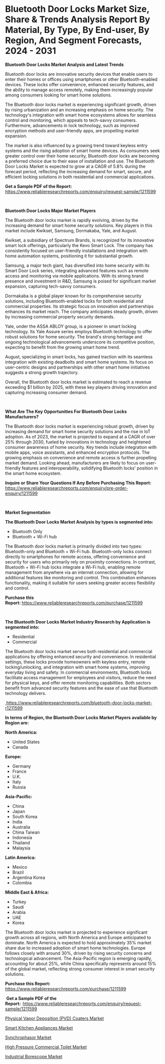 <p><h1>Bluetooth Door Locks Market Size, Share & Trends Analysis Report By Material, By Type, By End-user, By Region, And Segment Forecasts, 2024 - 2031</h1></p><p><strong>Bluetooth Door Locks Market Analysis and Latest Trends</strong></p>
<p><p>Bluetooth door locks are innovative security devices that enable users to enter their homes or offices using smartphones or other Bluetooth-enabled devices. These locks offer convenience, enhanced security features, and the ability to manage access remotely, making them increasingly popular among consumers looking for smart home solutions. </p><p>The Bluetooth door locks market is experiencing significant growth, driven by rising urbanization and an increasing emphasis on home security. The technology's integration with smart home ecosystems allows for seamless control and monitoring, which appeals to tech-savvy consumers. Furthermore, advancements in lock technology, such as improved encryption methods and user-friendly apps, are propelling market expansion.</p><p>The market is also influenced by a growing trend toward keyless entry systems and the rising adoption of smart home devices. As consumers seek greater control over their home security, Bluetooth door locks are becoming a preferred choice due to their ease of installation and use. The Bluetooth Door Locks Market is expected to grow at a CAGR of 5.8% during the forecast period, reflecting the increasing demand for smart, secure, and efficient locking solutions in both residential and commercial applications.</p></p>
<p><strong>Get a Sample PDF of the Report:&nbsp;</strong> <a href="https://www.reliableresearchreports.com/enquiry/request-sample/1211599?utm_campaign=121&utm_medium=2&utm_source=Github&utm_content=ia&utm_term=17122024&utm_id=bluetooth-door-locks">https://www.reliableresearchreports.com/enquiry/request-sample/1211599</a></p>
<p>&nbsp;</p>
<p><strong>Bluetooth Door Locks Major Market Players</strong></p>
<p><p>The Bluetooth door locks market is rapidly evolving, driven by the increasing demand for smart home security solutions. Key players in this market include Kwikset, Samsung, Dormakaba, Yale, and August. </p><p>Kwikset, a subsidiary of Spectrum Brands, is recognized for its innovative smart lock offerings, particularly the Kevo Smart Lock. The company has consistently focused on user-friendly installations and integration with home automation systems, positioning it for substantial growth. </p><p>Samsung, a major tech giant, has diversified into home security with its Smart Door Lock series, integrating advanced features such as remote access and monitoring via mobile applications. With its strong brand presence and investment in R&D, Samsung is poised for significant market expansion, capturing tech-savvy consumers.</p><p>Dormakaba is a global player known for its comprehensive security solutions, including Bluetooth-enabled locks for both residential and commercial properties. Its strategic focus on innovation and partnerships enhances its market reach. The company anticipates steady growth, driven by increasing commercial property security demands.</p><p>Yale, under the ASSA ABLOY group, is a pioneer in smart locking technology. Its Yale Assure series employs Bluetooth technology to offer robust solutions for home security. The brand's strong heritage and ongoing technological advancements underscore its competitive position, expecting to benefit from the growing smart home trend.</p><p>August, specializing in smart locks, has gained traction with its seamless integration with existing deadbolts and smart home systems. Its focus on user-centric designs and partnerships with other smart home initiatives suggests a strong growth trajectory.</p><p>Overall, the Bluetooth door locks market is estimated to reach a revenue exceeding $1 billion by 2025, with these key players driving innovation and capturing increasing consumer demand.</p></p>
<p>&nbsp;</p>
<p><strong>What Are The Key Opportunities For Bluetooth Door Locks Manufacturers?</strong></p>
<p><p>The Bluetooth door locks market is experiencing robust growth, driven by increasing demand for smart home security solutions and the rise in IoT adoption. As of 2023, the market is projected to expand at a CAGR of over 25% through 2030, fueled by innovations in technology and heightened consumer awareness of home security. Key trends include integration with mobile apps, voice assistants, and enhanced encryption protocols. The growing emphasis on convenience and remote access is further propelling market demand. Looking ahead, manufacturers are likely to focus on user-friendly features and interoperability, solidifying Bluetooth locks' position in the smart home ecosystem.</p></p>
<p><strong>Inquire or Share Your Questions If Any Before Purchasing This Report:</strong> <a href="https://www.reliableresearchreports.com/enquiry/pre-order-enquiry/1211599?utm_campaign=121&utm_medium=2&utm_source=Github&utm_content=ia&utm_term=17122024&utm_id=bluetooth-door-locks">https://www.reliableresearchreports.com/enquiry/pre-order-enquiry/1211599</a></p>
<p>&nbsp;</p>
<p><strong>Market Segmentation</strong></p>
<p><strong>The Bluetooth Door Locks Market Analysis by types is segmented into:</strong></p>
<p><ul><li>Bluetooth Only</li><li>Bluetooth + Wi-Fi hub</li></ul></p>
<p><p>The Bluetooth door locks market is primarily divided into two types: Bluetooth-only and Bluetooth + Wi-Fi hub. Bluetooth-only locks connect directly to smartphones for remote access, offering convenience and security for users who primarily rely on proximity connections. In contrast, Bluetooth + Wi-Fi hub locks integrate a Wi-Fi hub, enabling remote management from anywhere via an internet connection, allowing for additional features like monitoring and control. This combination enhances functionality, making it suitable for users seeking greater access flexibility and control.</p></p>
<p><strong>Purchase this Report:&nbsp;</strong><a href="https://www.reliableresearchreports.com/purchase/1211599?utm_campaign=121&utm_medium=2&utm_source=Github&utm_content=ia&utm_term=17122024&utm_id=bluetooth-door-locks">https://www.reliableresearchreports.com/purchase/1211599</a></p>
<p>&nbsp;</p>
<p><strong>The Bluetooth Door Locks Market Industry Research by Application is segmented into:</strong></p>
<p><ul><li>Residential</li><li>Commercial</li></ul></p>
<p><p>The Bluetooth door locks market serves both residential and commercial applications by offering enhanced security and convenience. In residential settings, these locks provide homeowners with keyless entry, remote locking/unlocking, and integration with smart home systems, improving everyday living and safety. In commercial environments, Bluetooth locks facilitate access management for employees and visitors, reduce the need for physical keys, and offer remote monitoring capabilities. Both sectors benefit from advanced security features and the ease of use that Bluetooth technology delivers.</p></p>
<p><a href="https://www.reliableresearchreports.com/bluetooth-door-locks-market-r1211599?utm_campaign=121&utm_medium=2&utm_source=Github&utm_content=ia&utm_term=17122024&utm_id=bluetooth-door-locks">&nbsp;https://www.reliableresearchreports.com/bluetooth-door-locks-market-r1211599</a></p>
<p><strong>In terms of Region, the Bluetooth Door Locks Market Players available by Region are:</strong></p>
<p>
    <p> <strong> North America: </strong>
        <ul>
            <li>United States</li>
            <li>Canada</li>
        </ul>
        </p> 
    <p> <strong> Europe: </strong>
        <ul>
            <li>Germany</li>
            <li>France</li>
            <li>U.K.</li>
            <li>Italy</li>
            <li>Russia</li>
        </ul>
        </p> 
    <p> <strong> Asia-Pacific: </strong>
        <ul>
            <li>China</li>
            <li>Japan</li>
            <li>South Korea</li>
            <li>India</li>
            <li>Australia</li>
            <li>China Taiwan</li>
            <li>Indonesia</li>
            <li>Thailand</li>
            <li>Malaysia</li>
        </ul>
        </p> 
    <p> <strong> Latin America: </strong>
        <ul>
            <li>Mexico</li>
            <li>Brazil</li>
            <li>Argentina Korea</li>
            <li>Colombia</li>
        </ul>
        </p> 
    <p> <strong> Middle East & Africa: </strong>
        <ul>
            <li>Turkey</li>
            <li>Saudi</li>
            <li>Arabia</li>
            <li>UAE</li>
            <li>Korea</li>
        </ul>
    </p>
    </p>
<p><p>The Bluetooth door locks market is projected to experience significant growth across all regions, with North America and Europe anticipated to dominate. North America is expected to hold approximately 35% market share due to increased adoption of smart home technologies. Europe follows closely with around 30%, driven by rising security concerns and technological advancement. The Asia-Pacific region is emerging rapidly, accounting for about 25%, while China specifically represents around 15% of the global market, reflecting strong consumer interest in smart security solutions.</p></p>
<p><strong>Purchase this Report: </strong><a href="https://www.reliableresearchreports.com/purchase/1211599?utm_campaign=121&utm_medium=2&utm_source=Github&utm_content=ia&utm_term=17122024&utm_id=bluetooth-door-locks">https://www.reliableresearchreports.com/purchase/1211599</a></p>
<p>&nbsp;<strong>Get a Sample PDF of the Report:&nbsp;&nbsp;</strong><a href="https://www.reliableresearchreports.com/enquiry/request-sample/1211599?utm_campaign=121&utm_medium=2&utm_source=Github&utm_content=ia&utm_term=17122024&utm_id=bluetooth-door-locks">https://www.reliableresearchreports.com/enquiry/request-sample/1211599</a></p>
<p><strong></strong></p>
<p><p><a href="https://github.com/gulaimolin/Market-Research-Report-List-6/blob/main/physical-vapor-deposition-pvd-coaters-market.md?utm_campaign=121&utm_medium=2&utm_source=Github&utm_content=ia&utm_term=17122024&utm_id=bluetooth-door-locks">Physical Vapor Deposition (PVD) Coaters Market</a></p><p><a href="https://www.linkedin.com/pulse/smart-kitchen-appliances-market-trends-revenue-forecast-65-cagr-lpomf?utm_campaign=121&utm_medium=2&utm_source=Github&utm_content=ia&utm_term=17122024&utm_id=bluetooth-door-locks">Smart Kitchen Appliances Market</a></p><p><a href="https://www.linkedin.com/pulse/synchrophasor-market-evolution-key-trends-regional-dynamics-08pjf?utm_campaign=121&utm_medium=2&utm_source=Github&utm_content=ia&utm_term=17122024&utm_id=bluetooth-door-locks">Synchrophasor Market</a></p><p><a href="https://www.linkedin.com/pulse/market-forecasting-change-global-high-pressure-commercial-toilet-oewbf?utm_campaign=121&utm_medium=2&utm_source=Github&utm_content=ia&utm_term=17122024&utm_id=bluetooth-door-locks">High Pressure Commercial Toilet Market</a></p><p><a href="https://github.com/RoccoManning/Market-Research-Report-List-7/blob/main/industrial-borescope-market.md?utm_campaign=121&utm_medium=2&utm_source=Github&utm_content=ia&utm_term=17122024&utm_id=bluetooth-door-locks">Industrial Borescope Market</a></p></p>